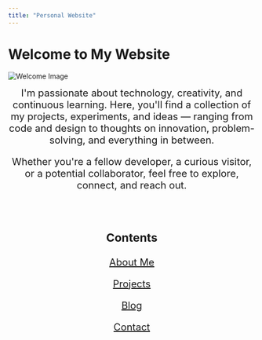 ```yaml
---
title: "Personal Website"
---
```


# Welcome to My Website
![Welcome Image](/images/background-2.png)
<div style="text-align: center; font-size: 20px;">
I'm passionate about technology, creativity, and continuous learning.  
Here, you'll find a collection of my projects, experiments, and ideas — ranging from code and design  
to thoughts on innovation, problem-solving, and everything in between.

Whether you're a fellow developer, a curious visitor, or a potential collaborator, feel free to explore,  
connect, and reach out. 
<br/>
<br/>
<br/>

### Contents

[About Me](/about-me/)

[Projects](/projects/)

[Blog](/blog/)

[Contact](/contact/)
